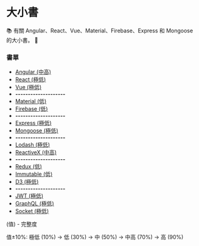 # 大小書

:books: 有關 Angular、React、Vue、Material、Firebase、Express 和 Mongoose 的大小書。 :memo:

### 書單

* [Angular (中高)](https://github.com/Shyam-Chen/Big-Little-Books/blob/master/Angular/README.md)
* [React (極低)](https://github.com/Shyam-Chen/Big-Little-Books/blob/master/React/README.md)
* [Vue (極低)](https://github.com/Shyam-Chen/Big-Little-Books/blob/master/Vue/README.md)
* **--------------------**
* [Material (低)](https://github.com/Shyam-Chen/Big-Little-Books/blob/master/Material.md)
* [Firebase (低)](https://github.com/Shyam-Chen/Big-Little-Books/blob/master/Firebase.md)
* **--------------------**
* [Express (極低)](https://github.com/Shyam-Chen/Big-Little-Books/blob/master/Express.md)
* [Mongoose (極低)](https://github.com/Shyam-Chen/Big-Little-Books/blob/master/Mongoose.md)
* **--------------------**
* [Lodash (極低)](https://github.com/Shyam-Chen/Big-Little-Books/blob/master/Lodash.md)
* [ReactiveX (中高)](https://github.com/Shyam-Chen/Big-Little-Books/blob/master/ReactiveX.md)
* **--------------------**
* [Redux (低)](https://github.com/Shyam-Chen/Big-Little-Books/blob/master/Redux.md)
* [Immutable (低)](https://github.com/Shyam-Chen/Big-Little-Books/blob/master/Immutable.md)
* [D3 (極低)](https://github.com/Shyam-Chen/Big-Little-Books/blob/master/D3.md)
* **--------------------**
* [JWT (極低)](https://github.com/Shyam-Chen/Big-Little-Books/blob/master/JWT.md)
* [GraphQL (極低)](https://github.com/Shyam-Chen/Big-Little-Books/blob/master/GraphQL.md)
* [Socket (極低)](https://github.com/Shyam-Chen/Big-Little-Books/blob/master/Socket.md)

(值) - 完整度

值±10%: 極低 (10%) -> 低 (30%) -> 中 (50%) -> 中高 (70%) -> 高 (90%)

